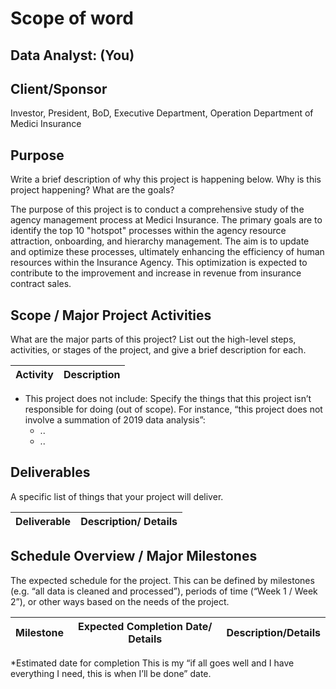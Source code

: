 # Scope of word

## Data Analyst: (You)

## Client/Sponsor

Investor, President, BoD, Executive Department, Operation Department of Medici Insurance

## Purpose

Write a brief description of why this project is happening below. Why is this project happening? What are the goals?

The purpose of this project is to conduct a comprehensive study of the agency management process at Medici Insurance. The primary goals are to identify the top 10 "hotspot" processes within the agency resource attraction, onboarding, and hierarchy management. The aim is to update and optimize these processes, ultimately enhancing the efficiency of human resources within the Insurance Agency. This optimization is expected to contribute to the improvement and increase in revenue from insurance contract sales.

## Scope / Major Project Activities

What are the major parts of this project? List out the high-level steps, activities, or stages of the project, and give a brief description for each.

|Activity|Description|
|--------|-----------|

- This project does not include: Specify the things that this project isn’t responsible for doing (out of scope). For instance, “this project does not involve a summation of 2019 data analysis”:
  - ..
  - ..

## Deliverables

A specific list of things that your project will deliver.

|Deliverable|Description/ Details|
|--------|-----------|

## Schedule Overview / Major Milestones

The expected schedule for the project. This can be defined by milestones (e.g. “all data is cleaned and processed”), periods of time (“Week 1 / Week 2”), or other ways based on the needs of the project.

|Milestone|Expected Completion Date/ Details| Description/Details|
|---------|---------------------------------|--------------------|

*Estimated date for completion
This is my “if all goes well and I have everything I need, this is when I’ll be done” date.
